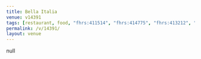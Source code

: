 ```yaml
---
title: Bella Italia
venue: v14391
tags: [restaurant, food, "fhrs:411514", "fhrs:414775", "fhrs:413212", "fhrs:412221", "fhrs:411544", "fhrs:414045", "fhrs:411759", "fhrs:411408", "fhrs:411985", "fhrs:991190"]
permalink: /v/14391/
layout: venue
---
```

null